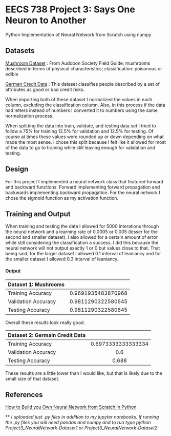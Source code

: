 # EECS 738 Project 3: Says One Neuron to Another
Python Implementation of Neural Network from Scratch using numpy

## Datasets

[Mushroom Dataset](https://archive.ics.uci.edu/ml/datasets/mushroom) : From Audobon Society Field Guide; mushrooms described in terms of physical characteristics; classification: poisonous or edible

[German Credit Data](https://archive.ics.uci.edu/ml/datasets/statlog+(german+credit+data)) : This dataset classifies people described by a set of attributes as good or bad credit risks.

When importing both of these dataset I normalized the values in each column, excluding the classification column. Also, in this process if the data had letters instead of numbers I converted it to numbers using the same normalization process. 

When splitting the data into train, validate, and testing data set I tried to follow a 75% for training 12.5% for validation and 12.5% for testing. Of course at times these values were rounded up or down depending on what made the most sense. I chose this split because I felt like it allowed for most of the data to go to training while still leaving enough for validation and testing. 

## Design 
For this project I implemented a neural network class that featured forward and backward functions. Forward implementing forward propagation and backwards implementing backward propagation. For the neural network I chose the sigmoid function as my activation function. 

## Training and Output
When training and testing the data I allowed for 5000 interations through the neural network and a learning rate of 0.0005 or 0.005 (lesser for the second and smaller dataset). I also allowed for a certain amount of error while still considering the classification a success. I did this because the neural network will not output exactly 1 or 0 but values close to that. That being said, for the larger dataset I allowed 0.1 interval of leaniancy and for the smaller dataset I allowed 0.3 interval of leaniancy.

#### Output
|Dataset 1: Mushrooms|                    |
|-------------------|:------------------:|
| Training Accuracy | 0.9691935483870968 |
| Validation Accuracy | 0.9811290322580645|
| Testing Accuracy  | 0.9811290322580645 |

Overall these results look really good. 

|Dataset 2: Germain Credit Data|           |
|-------------------|:------------------:|
| Training Accuracy | 0.6973333333333334 |
| Validation Accuracy | 0.6|
| Testing Accuracy  | 0.688              |

These results are a little lower than I would like, but that is likely due to the small size of that dataset.



## References
[How to Build you Own Neural Network from Scratch in Python](https://towardsdatascience.com/how-to-build-your-own-neural-network-from-scratch-in-python-68998a08e4f6)


** *I uploaded just .py files in addition to my jupyter notebooks. If running the .py files you will need pandas and numpy and to run type python Project3_NeuralNetwork-Dataset1 or Project3_NeuralNetwork-Dataset2*
